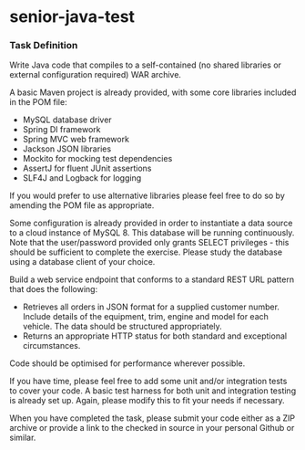# senior-java-test

### Task Definition

Write Java code that compiles to a self-contained (no shared libraries or external configuration required)  WAR archive.

A basic Maven project is already provided, with some core libraries included in the POM file:

* MySQL database driver
* Spring DI framework 
* Spring MVC web framework
* Jackson JSON libraries 
* Mockito for mocking test dependencies
* AssertJ for fluent JUnit assertions
* SLF4J and Logback for logging

If you would prefer to use alternative libraries please feel free to do so by amending the POM file as appropriate.

Some configuration is already provided in order to instantiate a data source to a cloud instance of MySQL 8.  This database will be running continuously.  Note that the user/password provided only grants SELECT privileges - this should be sufficient to complete the exercise.  Please study the database using a database client of your choice.

Build a web service endpoint that conforms to a standard REST URL pattern that does the following: 

* Retrieves all orders in JSON format for a supplied customer number.  Include details of the equipment, trim, engine and model for each vehicle.  The data should be structured appropriately.
* Returns an appropriate HTTP status for both standard and exceptional circumstances.

Code should be optimised for performance wherever possible.

If you have time, please feel free to add some unit and/or integration tests to cover your code.  A basic test harness for both unit and integration testing is already set up.  Again, please modify this to fit your needs if necessary.

When you have completed the task, please submit your code either as a ZIP archive or provide a link to the checked in source in your personal Github or similar.

